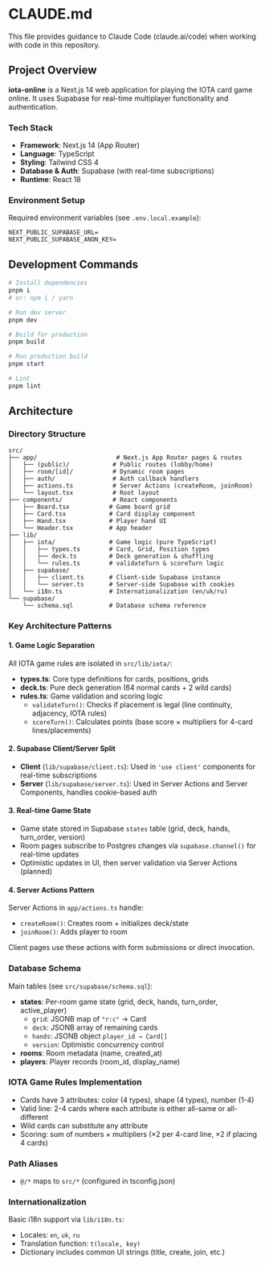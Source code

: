 # CLAUDE.md

This file provides guidance to Claude Code (claude.ai/code) when working with code in this repository.

## Project Overview

**iota-online** is a Next.js 14 web application for playing the IOTA card game online. It uses Supabase for real-time multiplayer functionality and authentication.

### Tech Stack

- **Framework**: Next.js 14 (App Router)
- **Language**: TypeScript
- **Styling**: Tailwind CSS 4
- **Database & Auth**: Supabase (with real-time subscriptions)
- **Runtime**: React 18

### Environment Setup

Required environment variables (see `.env.local.example`):

```
NEXT_PUBLIC_SUPABASE_URL=
NEXT_PUBLIC_SUPABASE_ANON_KEY=
```

## Development Commands

```bash
# Install dependencies
pnpm i
# or: npm i / yarn

# Run dev server
pnpm dev

# Build for production
pnpm build

# Run production build
pnpm start

# Lint
pnpm lint
```

## Architecture

### Directory Structure

```
src/
├── app/                      # Next.js App Router pages & routes
│   ├── (public)/            # Public routes (lobby/home)
│   ├── room/[id]/           # Dynamic room pages
│   ├── auth/                # Auth callback handlers
│   ├── actions.ts           # Server Actions (createRoom, joinRoom)
│   └── layout.tsx           # Root layout
├── components/              # React components
│   ├── Board.tsx           # Game board grid
│   ├── Card.tsx            # Card display component
│   ├── Hand.tsx            # Player hand UI
│   └── Header.tsx          # App header
├── lib/
│   ├── iota/               # Game logic (pure TypeScript)
│   │   ├── types.ts        # Card, Grid, Position types
│   │   ├── deck.ts         # Deck generation & shuffling
│   │   └── rules.ts        # validateTurn & scoreTurn logic
│   ├── supabase/
│   │   ├── client.ts       # Client-side Supabase instance
│   │   └── server.ts       # Server-side Supabase with cookies
│   └── i18n.ts             # Internationalization (en/uk/ru)
└── supabase/
    └── schema.sql          # Database schema reference
```

### Key Architecture Patterns

#### 1. Game Logic Separation

All IOTA game rules are isolated in `src/lib/iota/`:

- **types.ts**: Core type definitions for cards, positions, grids
- **deck.ts**: Pure deck generation (64 normal cards + 2 wild cards)
- **rules.ts**: Game validation and scoring logic
    - `validateTurn()`: Checks if placement is legal (line continuity, adjacency, IOTA rules)
    - `scoreTurn()`: Calculates points (base score × multipliers for 4-card lines/placements)

#### 2. Supabase Client/Server Split

- **Client** (`lib/supabase/client.ts`): Used in `'use client'` components for real-time subscriptions
- **Server** (`lib/supabase/server.ts`): Used in Server Actions and Server Components, handles cookie-based auth

#### 3. Real-time Game State

- Game state stored in Supabase `states` table (grid, deck, hands, turn_order, version)
- Room pages subscribe to Postgres changes via `supabase.channel()` for real-time updates
- Optimistic updates in UI, then server validation via Server Actions (planned)

#### 4. Server Actions Pattern

Server Actions in `app/actions.ts` handle:

- `createRoom()`: Creates room + initializes deck/state
- `joinRoom()`: Adds player to room

Client pages use these actions with form submissions or direct invocation.

### Database Schema

Main tables (see `src/supabase/schema.sql`):

- **states**: Per-room game state (grid, deck, hands, turn_order, active_player)
    - `grid`: JSONB map of `"r:c"` → Card
    - `deck`: JSONB array of remaining cards
    - `hands`: JSONB object `player_id → Card[]`
    - `version`: Optimistic concurrency control
- **rooms**: Room metadata (name, created_at)
- **players**: Player records (room_id, display_name)

### IOTA Game Rules Implementation

- Cards have 3 attributes: color (4 types), shape (4 types), number (1-4)
- Valid line: 2-4 cards where each attribute is either all-same or all-different
- Wild cards can substitute any attribute
- Scoring: sum of numbers × multipliers (×2 per 4-card line, ×2 if placing 4 cards)

### Path Aliases

- `@/*` maps to `src/*` (configured in tsconfig.json)

### Internationalization

Basic i18n support via `lib/i18n.ts`:

- Locales: `en`, `uk`, `ru`
- Translation function: `t(locale, key)`
- Dictionary includes common UI strings (title, create, join, etc.)
